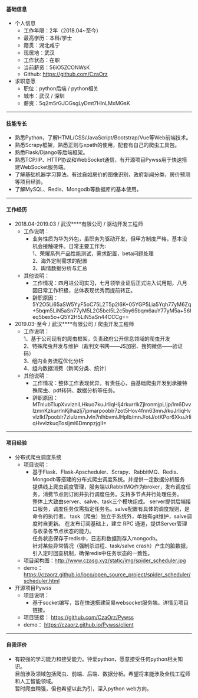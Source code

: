 #### 基础信息
* 个人信息
    * 工作年限：2年（2018.04~至今）
    * 最高学历：本科/学士
    * 籍贯：湖北咸宁
    * 现居地：武汉
    * 工作状态：在职
    * 当前薪资：56iO5ZCONWsK
    * Github: https://github.com/CzaOrz
* 求职意愿
    * 职位：python后端 / python相关
    * 城市：武汉 / 深圳
    * 薪资：5q2m5rGJOGsgLyDmt7HlnLMxMGsK
<hr>

#### 技能专长
* 熟悉Python，了解HTML/CSS/JavaScript/Bootstrap/Vue等Web前端技术。
* 熟悉Scrapy框架，熟悉正则与xpath的使用，配套有自己的爬虫工具包。
* 熟悉Flask/Django等后端框架。
* 熟悉TCP/IP、HTTP协议和WebSocket通信，有开源项目Pywss用于快速搭建WebSocket服务端。
* 了解基础机器学习算法。有过自如房价的图像识别，政府新闻分类，房价预测等项目经验。
* 了解MySQL、Redis、Mongodb等数据库的基本使用。
<hr>

#### 工作经历
* 2018.04-2019.03 / 武汉****有限公司 / 驱动开发工程师
    * 工作说明：
        * 业务性质为华为外包，虽职务为驱动开发，但甲方制度严格，基本没机会接触硬件。日常主要工作为:<br>
        1、荣耀系列产品性能测试，需求配置，beta问题处理<br>
        2、海外定制需求的配置<br>
        3、舆情数据分析与汇总
    * 其他说明：
        * 工作情况：四月进公司实习，七月领毕业证后正式进入试用期，八月因日常工作积极，总体表现优秀而提前转正。<br>
        * 辞职原因：5Y2O5Li65aSW5YyF5oC75L2T5p2l6K+05YGP5Lia5Yqh77yM6Zq+5bqm5LiN5aSn77yM5L2G5bel5L2c5by65bqm6auY77yM5a+56Ieq5bex5o+Q5Y2H5LiN5aSn44CCCg==
* 2019.03-至今 / 武汉****有限公司 / 爬虫开发工程师
    * 工作说明：<br>
        1、基于公司现有的爬虫框架，负责政府公开信息领域的爬虫开发<br> 
        2、特殊爬虫开发与维护（裁判文书网——JS加密、搜狗微信——验证码）<br>
        3、组内业务流程优化分析<br>
        4、组内数据消费（新闻分类、统计）
    * 其他说明：
        * 工作情况：整体工作表现优异，有责任心，由基础爬虫开发到承接特殊爬虫、pdf转码、数据分析等任务。
        * 辞职原因：MTnlubTlupXvvIznlLHkuo7kuJrliqHlj4rkurrlkZjlronmjpLljp/lm6DvvIzmnKzkurrlnKjlhazlj7jpmarpooblr7zot5Hov4fnn63mnJ/kuJrliqHvvIzlkI7pooblr7zluIzmnJvln7nlhbvmiJHplb/mnJ/otJ/otKPor6XkuJrliqHvvIzkuqTosIjml6DmnpzjgII=
<hr>

#### 项目经验
* 分布式爬虫调度系统
    * 项目说明：
        * 基于Flask、Flask-Apscheduler、Scrapy、RabbitMQ、Redis、Mongodb等搭建的分布式爬虫调度系统。并提供一定数据分析服务<br>
        提供线上爬虫调度管理，服务端以RabbitMQ作为broker，发布调度任务，消费节点则订阅并执行调度任务。支持多节点并行处理任务。<br>
        整体上大致由server、salve、task三个模块组成。 
        server提供后端接口服务，调度任务仅需指定任务名。salve配置有具体的调度规则，是命令的执行者。
        task（爬虫）独立于系统外，单独有git维护，salve调度时自更新。
        在发布订阅基础上，建立 RPC 通道，提供Server管理与收录各节点状态的能力。<br>
        任务状态保存于redis中，日志和数据则存入mongodb。<br>
        针对某些异常情况（强制杀进程、task/salve crash）产生的脏数据，引入定时回查机制，确保redis中任务状态的一致性。<br> 
    * 项目架构图：http://www.czasg.xyz/static/img/spider_scheduler.jpg
    * demo：https://czaorz.github.io/ioco/open_source_project/spider_scheduler/scheduler.html
* 开源项目Pywss
    * 项目说明：
        * 基于socket编写，旨在快速搭建简易websocket服务端。详情见项目链接。
    * 项目链接： https://github.com/CzaOrz/Pywss
    * demo： https://czaorz.github.io/Pywss/client
<hr>

#### 自我评价
* 有较强的学习能力和接受能力。钟爱python，愿意接受任何python相关知识。<br>
目前涉及领域包括爬虫、前端、后端、数据分析。希望将来能涉及全栈工程师和人工智能领域。<br>
暂时爬虫稍强，但也希望以此为引，深入python web方向。
